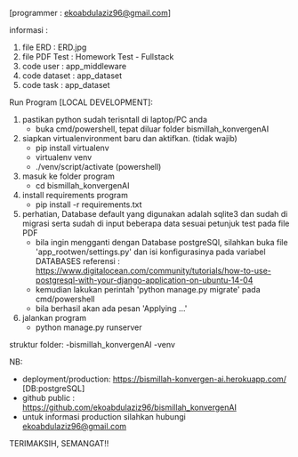  [programmer : ekoabdulaziz96@gmail.com]

informasi : 
 1. file ERD            : ERD.jpg
 2. file PDF Test       : Homework Test - Fullstack
 3. code user           : app_middleware
 3. code dataset        : app_dataset
 4. code task           : app_dataset          

Run Program [LOCAL DEVELOPMENT]: 
1. pastikan python sudah terisntall di laptop/PC anda 
    - buka cmd/powershell, tepat diluar folder bismillah_konvergenAI
2. siapkan virtualenvironment baru dan aktifkan. (tidak wajib)
    - pip install virtualenv
    - virtualenv venv
    - ./venv/script/activate  (powershell)
3. masuk ke folder program 
    - cd bismillah_konvergenAI
4. install requirements program
    - pip install -r requirements.txt
5. perhatian, Database default yang digunakan adalah sqlite3 dan sudah di migrasi serta sudah di input beberapa data sesuai petunjuk test pada file PDF
    - bila ingin mengganti dengan Database postgreSQl, silahkan buka file 'app_rootwen/settings.py' dan isi konfigurasinya pada variabel DATABASES
        referensi : https://www.digitalocean.com/community/tutorials/how-to-use-postgresql-with-your-django-application-on-ubuntu-14-04 
    - kemudian lakukan perintah 'python manage.py migrate' pada cmd/powershell
    - bila berhasil akan ada pesan 'Applying ...'
6. jalankan program
    - python manage.py runserver


struktur folder:
-bismillah_konvergenAI
-venv


NB:
- deployment/production: https://bismillah-konvergen-ai.herokuapp.com/ [DB:postgreSQL]
- github public : https://github.com/ekoabdulaziz96/bismillah_konvergenAI
- untuk informasi production silahkan hubungi ekoabdulaziz96@gmail.com

TERIMAKSIH, SEMANGAT!!
